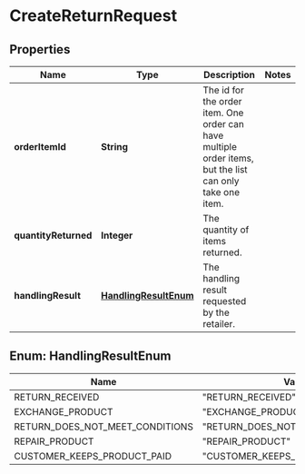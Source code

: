# CreateReturnRequest

## Properties

 Name                 | Type                                          | Description                                                                                              | Notes 
----------------------|-----------------------------------------------|----------------------------------------------------------------------------------------------------------|-------
 **orderItemId**      | **String**                                    | The id for the order item. One order can have multiple order items, but the list can only take one item. |
 **quantityReturned** | **Integer**                                   | The quantity of items returned.                                                                          |
 **handlingResult**   | [**HandlingResultEnum**](#HandlingResultEnum) | The handling result requested by the retailer.                                                           |

<a name="HandlingResultEnum"></a>

## Enum: HandlingResultEnum

 Name                            | Value                                       
---------------------------------|---------------------------------------------
 RETURN_RECEIVED                 | &quot;RETURN_RECEIVED&quot;                 
 EXCHANGE_PRODUCT                | &quot;EXCHANGE_PRODUCT&quot;                
 RETURN_DOES_NOT_MEET_CONDITIONS | &quot;RETURN_DOES_NOT_MEET_CONDITIONS&quot; 
 REPAIR_PRODUCT                  | &quot;REPAIR_PRODUCT&quot;                  
 CUSTOMER_KEEPS_PRODUCT_PAID     | &quot;CUSTOMER_KEEPS_PRODUCT_PAID&quot;     




